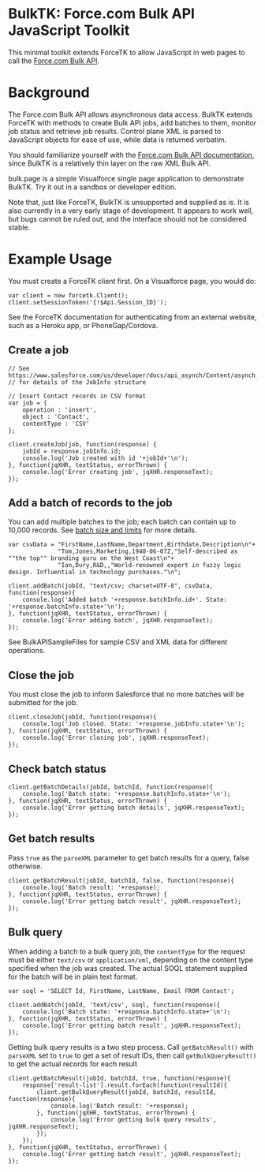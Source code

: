 BulkTK: Force.com Bulk API JavaScript Toolkit
=============================================

This minimal toolkit extends ForceTK to allow JavaScript in web pages to call the [Force.com Bulk API](https://www.salesforce.com/us/developer/docs/api_asynch/).

Background
==========

The Force.com Bulk API allows asynchronous data access. BulkTK extends ForceTK with methods to create Bulk API jobs, add batches to them, monitor job status and retrieve job results. Control plane XML is parsed to JavaScript objects for ease of use, while data is returned verbatim.

You should familiarize yourself with the [Force.com Bulk API documentation](https://www.salesforce.com/us/developer/docs/api_asynch/), since BulkTK is a relatively thin layer on the raw XML Bulk API.

bulk.page is a simple Visualforce single page application to demonstrate BulkTK. Try it out in a sandbox or developer edition.

Note that, just like ForceTK, BulkTK is unsupported and supplied as is. It is also currently in a very early stage of development. It appears to work well, but bugs cannot be ruled out, and the interface should not be considered stable.

Example Usage
=============

You must create a ForceTK client first. On a Visualforce page, you would do:

    var client = new forcetk.Client();
    client.setSessionToken('{!$Api.Session_ID}');

See the ForceTK documentation for authenticating from an external website, such as a Heroku app, or PhoneGap/Cordova.

Create a job
------------

    // See https://www.salesforce.com/us/developer/docs/api_asynch/Content/asynch_api_reference_jobinfo.htm
    // for details of the JobInfo structure

    // Insert Contact records in CSV format
    var job = {
        operation : 'insert',
        object : 'Contact',
        contentType : 'CSV'
    };
    
    client.createJob(job, function(response) {
        jobId = response.jobInfo.id;
        console.log('Job created with id '+jobId+'\n');
    }, function(jqXHR, textStatus, errorThrown) {
        console.log('Error creating job', jqXHR.responseText);
    });          

Add a batch of records to the job
---------------------------------

You can add multiple batches to the job; each batch can contain up to 10,000 records. See [batch size and limits](https://www.salesforce.com/us/developer/docs/api_asynch/Content/asynch_api_concepts_limits.htm#batch_size_title) for more details.

    var csvData = "FirstName,LastName,Department,Birthdate,Description\n"+
                  "Tom,Jones,Marketing,1940-06-07Z,"Self-described as ""the top"" branding guru on the West Coast\n"+
                  "Ian,Dury,R&D,,"World-renowned expert in fuzzy logic design. Influential in technology purchases."\n";

    client.addBatch(jobId, "text/csv; charset=UTF-8", csvData, 
    function(response){
        console.log('Added batch '+response.batchInfo.id+'. State: '+response.batchInfo.state+'\n');
    }, function(jqXHR, textStatus, errorThrown) {
        console.log('Error adding batch', jqXHR.responseText);
    });

See BulkAPISampleFiles for sample CSV and XML data for different operations.

Close the job
-------------

You must close the job to inform Salesforce that no more batches will be submitted for the job.

    client.closeJob(jobId, function(response){
        console.log('Job closed. State: '+response.jobInfo.state+'\n');
    }, function(jqXHR, textStatus, errorThrown) {
        console.log('Error closing job', jqXHR.responseText);
    });

Check batch status
------------------

    client.getBatchDetails(jobId, batchId, function(response){
        console.log('Batch state: '+response.batchInfo.state+'\n');
    }, function(jqXHR, textStatus, errorThrown) {
        console.log('Error getting batch details', jqXHR.responseText);
    });

Get batch results
-----------------

Pass `true` as the `parseXML` parameter to get batch results for a query, false otherwise.

    client.getBatchResult(jobId, batchId, false, function(response){
        console.log('Batch result: '+response);
    }, function(jqXHR, textStatus, errorThrown) {
        console.log('Error getting batch result', jqXHR.responseText);
    });

Bulk query
----------

When adding a batch to a bulk query job, the `contentType` for the request must be either `text/csv` or `application/xml`, depending on the content type specified when the job was created. The actual SOQL statement supplied for the batch will be in plain text format.

    var soql = 'SELECT Id, FirstName, LastName, Email FROM Contact';

    client.addBatch(jobId, 'text/csv', soql, function(response){
        console.log('Batch state: '+response.batchInfo.state+'\n');
    }, function(jqXHR, textStatus, errorThrown) {
        console.log('Error getting batch result', jqXHR.responseText);
    });

Getting bulk query results is a two step process. Call `getBatchResult()` with `parseXML` set to `true` to get a set of result IDs, then call `getBulkQueryResult()` to get the actual records for each result

    client.getBatchResult(jobId, batchId, true, function(response){
        response['result-list'].result.forEach(function(resultId){
            client.getBulkQueryResult(jobId, batchId, resultId, function(response){
                console.log('Batch result: '+response);
            }, function(jqXHR, textStatus, errorThrown) {
                console.log('Error getting bulk query results', jqXHR.responseText);
            });
        });
    }, function(jqXHR, textStatus, errorThrown) {
        console.log('Error getting batch result', jqXHR.responseText);
    });
